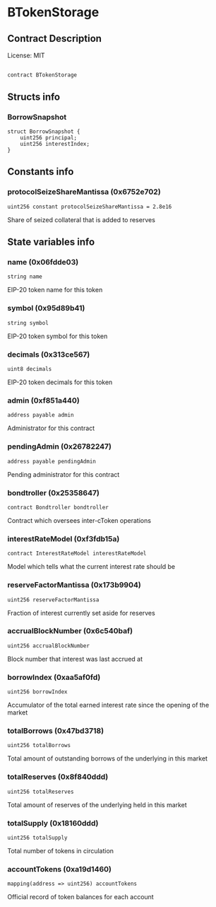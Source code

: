 # BTokenStorage

## Contract Description


License: MIT

## 

```solidity
contract BTokenStorage
```


## Structs info

### BorrowSnapshot

```solidity
struct BorrowSnapshot {
	uint256 principal;
	uint256 interestIndex;
}
```


## Constants info

### protocolSeizeShareMantissa (0x6752e702)

```solidity
uint256 constant protocolSeizeShareMantissa = 2.8e16
```

Share of seized collateral that is added to reserves
## State variables info

### name (0x06fdde03)

```solidity
string name
```

EIP-20 token name for this token
### symbol (0x95d89b41)

```solidity
string symbol
```

EIP-20 token symbol for this token
### decimals (0x313ce567)

```solidity
uint8 decimals
```

EIP-20 token decimals for this token
### admin (0xf851a440)

```solidity
address payable admin
```

Administrator for this contract
### pendingAdmin (0x26782247)

```solidity
address payable pendingAdmin
```

Pending administrator for this contract
### bondtroller (0x25358647)

```solidity
contract Bondtroller bondtroller
```

Contract which oversees inter-cToken operations
### interestRateModel (0xf3fdb15a)

```solidity
contract InterestRateModel interestRateModel
```

Model which tells what the current interest rate should be
### reserveFactorMantissa (0x173b9904)

```solidity
uint256 reserveFactorMantissa
```

Fraction of interest currently set aside for reserves
### accrualBlockNumber (0x6c540baf)

```solidity
uint256 accrualBlockNumber
```

Block number that interest was last accrued at
### borrowIndex (0xaa5af0fd)

```solidity
uint256 borrowIndex
```

Accumulator of the total earned interest rate since the opening of the market
### totalBorrows (0x47bd3718)

```solidity
uint256 totalBorrows
```

Total amount of outstanding borrows of the underlying in this market
### totalReserves (0x8f840ddd)

```solidity
uint256 totalReserves
```

Total amount of reserves of the underlying held in this market
### totalSupply (0x18160ddd)

```solidity
uint256 totalSupply
```

Total number of tokens in circulation
### accountTokens (0xa19d1460)

```solidity
mapping(address => uint256) accountTokens
```

Official record of token balances for each account